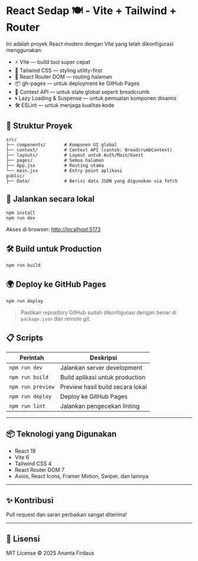 # React Sedap 🍽️ - Vite + Tailwind + Router

Ini adalah proyek React modern dengan Vite yang telah dikonfigurasi menggunakan:

- ⚡️ Vite — build tool super cepat
- 💅 Tailwind CSS — styling utility-first
- 🔁 React Router DOM — routing halaman
- 📦 gh-pages — untuk deployment ke GitHub Pages
- 🧠 Context API — untuk state global seperti breadcrumb
- 🌀 Lazy Loading & Suspense — untuk pemuatan komponen dinamis
- 🛠️ ESLint — untuk menjaga kualitas kode

## 📂 Struktur Proyek

```
src/
├── components/       # Komponen UI global
├── context/          # Context API (contoh: BreadcrumbContext)
├── layouts/          # Layout untuk Auth/Main/Guest
├── pages/            # Semua halaman
├── App.jsx           # Routing utama
└── main.jsx          # Entry point aplikasi
public/
├── Data/             # Berisi data JSON yang digunakan via fetch
```

## 🚀 Jalankan secara lokal

```bash
npm install
npm run dev
```

Akses di browser: [http://localhost:5173](http://localhost:5173)

## 🛠️ Build untuk Production

```bash
npm run build
```

## 🌍 Deploy ke GitHub Pages

```bash
npm run deploy
```

> Pastikan repository GitHub sudah dikonfigurasi dengan benar di `package.json` dan remote git.

## 📋 Scripts

| Perintah        | Deskripsi                         |
|------------------|------------------------------------|
| `npm run dev`    | Jalankan server development        |
| `npm run build`  | Build aplikasi untuk production    |
| `npm run preview`| Preview hasil build secara lokal   |
| `npm run deploy` | Deploy ke GitHub Pages             |
| `npm run lint`   | Jalankan pengecekan linting        |

---

## 📦 Teknologi yang Digunakan

- React 19
- Vite 6
- Tailwind CSS 4
- React Router DOM 7
- Axios, React Icons, Framer Motion, Swiper, dan lainnya

---

## ✨ Kontribusi

Pull request dan saran perbaikan sangat diterima!

---

## 📄 Lisensi

MIT License © 2025 Ananta Firdaus
